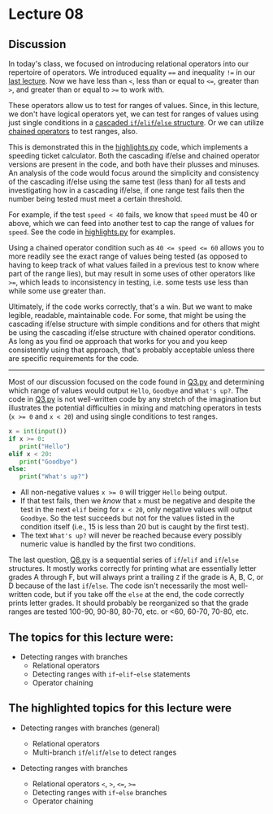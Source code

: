 # Lecture 08

## Discussion

In today's class, we focused on introducing relational operators into our repertoire of operators. We introduced equality `==` and inequality `!=` in our [last lecture](../Lecture_07). Now we have less than `<`, less than or equal to `<=`, greater than `>`, and greater than or equal to `>=` to work with.

These operators allow us to test for ranges of values. Since, in this lecture, we don't have logical operators yet, we can test for ranges of values using just single conditions in a [cascaded `if`/`elif`/`else` structure](https://kodify.net/python/if-else/cascaded-if/). Or we can utilize [chained operators](https://www.geeksforgeeks.org/chaining-comparison-operators-python/) to test ranges, also.

This is demonstrated this in the [highlights.py](highlights.py) code, which implements a speeding ticket calculator. Both the cascading if/else and chained operator versions are present in the code, and both have their plusses and minuses. An analysis of the code would focus around the simplicity and consistency of the cascading if/else using the same test (less than) for all tests and investigating how in a cascading if/else, if one range test fails then the number being tested must meet a certain threshold. 

For example, if the test `speed < 40` fails, we know that `speed` must be 40 or above, which we can feed into another test to cap the range of values for `speed`.  See the code in [highlights.py](highlights.py) for examples.

Using a chained operator condition such as `40 <= speed <= 60` allows you to more readily see the exact range of values being tested (as opposed to having to keep track of what values failed in a previous test to know where part of the range lies), but may result in some uses of other operators like `>=`, which leads to inconsistency in testing, i.e. some tests use less than while some use greater than.

Ultimately, if the code works correctly, that's a win. But we want to make legible, readable, maintainable code. For some, that might be using the cascading if/else structure with simple conditions and for others that might be using the cascading if/else structure with chained operator conditions. As long as you find oe approach that works for you and you keep consistently using that approach, that's probably acceptable unless there are specific requirements for the code.

----

Most of our discussion focused on the code found in [Q3.py](Q3.py) and determining which range of values would output `Hello`, `Goodbye` and `What's up?`. The code in [Q3.py](Q3.py) is not well-written code by any stretch of the imagination but illustrates the potential difficulties in mixing and matching operators in tests (`x >= 0` and `x < 20`) and using single conditions to test ranges.

```python
x = int(input())
if x >= 0:
   print("Hello")
elif x < 20:
   print("Goodbye")
else:
   print("What's up?")
```

* All non-negative values `x >= 0` will trigger `Hello` being output.
* If that test fails, then we _know_ that `x` must be negative and despite the test in the next `elif` being for `x < 20`, only negative values will output `Goodbye`. So the test succeeds but not for the values listed in the condition itself (i.e., 15 is less than 20 but is caught by the first test).
* The text `What's up?` will never be reached because every possibly numeric value is handled by the first two conditions.

The last question, [Q8.py](Q8.py) is a sequential series of `if`/`elif` and `if`/`else` structures. It mostly works correctly for printing what are essentially letter grades A through F, but will always print a trailing `Z` if the grade is A, B, C, or D because of the last `if`/`else`. The code isn't necessarily the most well-written code, but if you take off the `else` at the end, the code correctly prints letter grades. It should probably be reorganized so that the grade ranges are tested 100-90, 90-80, 80-70, etc. or <60, 60-70, 70-80, etc. 

## The topics for this lecture were:

* Detecting ranges with branches
	- Relational operators
	- Detecting ranges with `if`-`elif`-`else` statements
	- Operator chaining

## The highlighted topics for this lecture were

* Detecting ranges with branches (general)
	- Relational operators
	- Multi-branch `if`/`elif`/`else` to detect ranges

* Detecting ranges with branches
	- Relational operators `<`, `>`, `<=`, `>=`
	- Detecting ranges with `if`-`else` branches
	- Operator chaining

